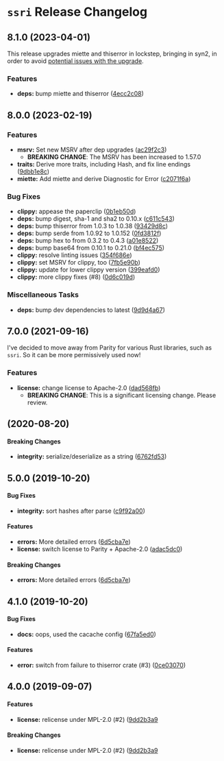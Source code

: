 # `ssri` Release Changelog

<a name="8.1.0"></a>
## 8.1.0 (2023-04-01)

This release upgrades miette and thiserror in lockstep, bringing in syn2, in
order to avoid [potential issues with the
upgrade](https://github.com/yaahc/eyre/pull/92).

### Features

* **deps:** bump miette and thiserror ([4ecc2c08](https://github.com/zkat/ssri-rs/commit/4ecc2c0885b6221c42f8c0cf9c3d6448843adb80))

<a name="8.0.0"></a>
## 8.0.0 (2023-02-19)

### Features

* **msrv:** Set new MSRV after dep upgrades ([ac29f2c3](https://github.com/zkat/ssri-rs/commit/ac29f2c32caa1fe810f3763279e8b0a0f52c6a70))
    * **BREAKING CHANGE**: The MSRV has been increased to 1.57.0
* **traits:** Derive more traits, including Hash, and fix line endings ([9dbb1e8c](https://github.com/zkat/ssri-rs/commit/9dbb1e8c99869e19533d6abeeb6b09930c426791))
* **miette:** Add miette and derive Diagnostic for Error ([c2071f6a](https://github.com/zkat/ssri-rs/commit/c2071f6ab74ff89448b28fd016f2f090479d44a5))

### Bug Fixes

* **clippy:** appease the paperclip ([0b1eb50d](https://github.com/zkat/ssri-rs/commit/0b1eb50def2e86ba5fe0e7a6651b65452190d1e6))
* **deps:** bump digest, sha-1 and sha2 to 0.10.x ([c611c543](https://github.com/zkat/ssri-rs/commit/c611c543c6150017b259bc990820bd5ea5915670))
* **deps:** bump thiserror from 1.0.3 to 1.0.38 ([93429d8c](https://github.com/zkat/ssri-rs/commit/93429d8c496f858182889343cded2616b007357b))
* **deps:** bump serde from 1.0.92 to 1.0.152 ([0fd3812f](https://github.com/zkat/ssri-rs/commit/0fd3812f0846238aef86a3c544ba915ffe359775))
* **deps:** bump hex to from 0.3.2 to 0.4.3 ([a01e8522](https://github.com/zkat/ssri-rs/commit/a01e852295a262753a72b056cc87395622d6175a))
* **deps:** bump base64 from 0.10.1 to 0.21.0 ([bf4ec575](https://github.com/zkat/ssri-rs/commit/bf4ec57566774c698891240f3d9f489fe95ab941))
* **clippy:** resolve linting issues ([354f686e](https://github.com/zkat/ssri-rs/commit/354f686e2fea55e371f656a14f673c4fabc66993))
* **clippy:** set MSRV for clippy, too ([7fb5e90b](https://github.com/zkat/ssri-rs/commit/7fb5e90b4fcba9ffce9c7c851b7a73ddbcf32a97))
* **clippy:** update for lower clippy version ([399eafd0](https://github.com/zkat/ssri-rs/commit/399eafd04fcfe0abf22fd195341d16636c3377da))
* **clippy:** more clippy fixes (#8) ([0d6c019d](https://github.com/zkat/ssri-rs/commit/0d6c019d5e581e533aaccd1113a50a2ad4f72115))

### Miscellaneous Tasks

* **deps:** bump dev dependencies to latest ([9d9d4a67](https://github.com/zkat/ssri-rs/commit/9d9d4a6789d25cd36f4f342450a9f61368db2857))

<a name="7.0.0"></a>
## 7.0.0 (2021-09-16)

I've decided to move away from Parity for various Rust libraries, such as `ssri`.
So it can be more permissively used now!

### Features

* **license:** change license to Apache-2.0 ([dad568fb](https://github.com/zkat/ssri-rs/commit/dad568fb7d61a71b428308f279cb287e45164cb8))
    * **BREAKING CHANGE**: This is a significant licensing change. Please review.

<a name="6.0.0"></a>

## (2020-08-20)

#### Breaking Changes

- **integrity:** serialize/deserialize as a string ([6762fd53](https://github.com/zkat/ssri-rs/commit/6762fd533330e7202f9409c0971948b4eba6bd5e))

<a name="5.0.0"></a>

## 5.0.0 (2019-10-20)

#### Bug Fixes

- **integrity:** sort hashes after parse ([c9f92a00](https://github.com/zkat/ssri-rs/commit/c9f92a00cc183c65e7fd48c39fe95b09236d65da))

#### Features

- **errors:** More detailed errors ([6d5cba7e](https://github.com/zkat/ssri-rs/commit/6d5cba7ebb731a8da1717976ccc957671423bc52))
- **license:** switch license to Parity + Apache-2.0 ([adac5dc0](https://github.com/zkat/ssri-rs/commit/adac5dc04f33ac8efc3dadf7ab75c4c67bfccf5c))

#### Breaking Changes

- **errors:** More detailed errors ([6d5cba7e](https://github.com/zkat/ssri-rs/commit/6d5cba7ebb731a8da1717976ccc957671423bc52))

<a name="4.1.0"></a>

## 4.1.0 (2019-10-20)

#### Bug Fixes

- **docs:** oops, used the cacache config ([67fa5ed0](https://github.com/zkat/ssri-rs/commit/67fa5ed0a39d3d6009aa322e5c71197ab653ef5d))

#### Features

- **error:** switch from failure to thiserror crate (#3) ([0ce03070](https://github.com/zkat/ssri-rs/commit/0ce030708ce9ef52be33171612a79a3f2489af4c))

<a name="4.0.0"></a>

## 4.0.0 (2019-09-07)

#### Features

- **license:** relicense under MPL-2.0 (#2) ([9dd2b3a9](https://github.com/zkat/ssri-rs/commit/9dd2b3a97cf04266a9d99246cc8dcf2db2a6b632)

#### Breaking Changes

- **license:** relicense under MPL-2.0 (#2) ([9dd2b3a9](https://github.com/zkat/ssri-rs/commit/9dd2b3a97cf04266a9d99246cc8dcf2db2a6b632)
